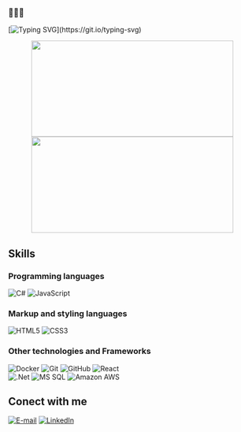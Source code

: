### 👨🏻‍💻

[![Typing SVG](https://readme-typing-svg.demolab.com?font=Fira+Code&size=35&pause=1000&color=585FF7&center=true&vCenter=true&width=1000&lines=Hello+there!;+My+name+is+Marcos%2C+I'm+24+years+old.;+I'm+studying+Information+Systems.;Welcome+to+my+profile.)](https://git.io/typing-svg)

<div style="text-align: center;">
  <img width="410px" height="195px" src="https://github-readme-stats.vercel.app/api?username=Marcosvco13&layout=compact&bg_color=000&border_color=585FF7&title_color=585FF7&text_color=FFF&show_icons=true" style="display: inline-block;">
  <img width="410px" height="195px" src="https://github-readme-stats-git-masterrstaa-rickstaa.vercel.app/api/top-langs/?username=Marcosvco13&layout=compact&bg_color=000&border_color=585FF7&title_color=585FF7&text_color=FFF" style="display: inline-block;">
</div>

  ## Skills  
### Programming languages
![C#](https://img.shields.io/badge/C%23-000?style=for-the-badge&logo=c-sharp&logoColor=823085)
![JavaScript](https://img.shields.io/badge/JavaScript-000?style=for-the-badge&logo=javascript)
### Markup and styling languages
![HTML5](https://img.shields.io/badge/HTML5-000?style=for-the-badge&logo=html5)
![CSS3](https://img.shields.io/badge/CSS3-000?style=for-the-badge&logo=css3&logoColor=264CE4)
### Other technologies and Frameworks
![Docker](https://img.shields.io/badge/Docker-000?style=for-the-badge&logo=docker&logoColor=white)
![Git](https://img.shields.io/badge/Git-000?style=for-the-badge&logo=git&logoColor=white)
![GitHub](https://img.shields.io/badge/Github-000?style=for-the-badge&logo=github&logoColor=white)
![React](https://img.shields.io/badge/React-000?style=for-the-badge&logo=react&logoColor=white)
<br/>
![.Net](https://img.shields.io/badge/.Net-000?style=for-the-badge&logo=.net&logoColor=white)
![MS SQL](https://img.shields.io/badge/MS%20SQL-000?style=for-the-badge&logo=microsoftsqlserver&logoColor=white)
![Amazon AWS](https://img.shields.io/badge/Amazon%20AWS-000?style=for-the-badge&logo=amazonaws&logoColor=white)

## Conect with me
[![E-mail](https://img.shields.io/badge/-Email-000?style=for-the-badge&logo=gmail&logoColor=585FF7)](mailto:marcos.vco.2804@gmail.com)
[![LinkedIn](https://img.shields.io/badge/-LinkedIn-000?style=for-the-badge&logo=linkedin&logoColor=585FF7)](https://www.linkedin.com/in/marcos-vin%C3%ADcius-de-castro-oliveira-5881a11a2)